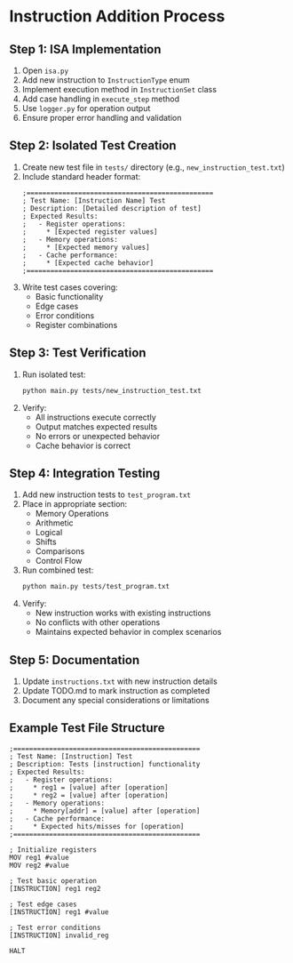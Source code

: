 # Instruction Addition Process

## Step 1: ISA Implementation
1. Open `isa.py`
2. Add new instruction to `InstructionType` enum
3. Implement execution method in `InstructionSet` class
4. Add case handling in `execute_step` method
5. Use `logger.py` for operation output
6. Ensure proper error handling and validation

## Step 2: Isolated Test Creation
1. Create new test file in `tests/` directory (e.g., `new_instruction_test.txt`)
2. Include standard header format:
   ```
   ;===============================================
   ; Test Name: [Instruction Name] Test
   ; Description: [Detailed description of test]
   ; Expected Results:
   ;   - Register operations:
   ;     * [Expected register values]
   ;   - Memory operations:
   ;     * [Expected memory values]
   ;   - Cache performance:
   ;     * [Expected cache behavior]
   ;===============================================
   ```
3. Write test cases covering:
   - Basic functionality
   - Edge cases
   - Error conditions
   - Register combinations

## Step 3: Test Verification
1. Run isolated test:
   ```bash
   python main.py tests/new_instruction_test.txt
   ```
2. Verify:
   - All instructions execute correctly
   - Output matches expected results
   - No errors or unexpected behavior
   - Cache behavior is correct

## Step 4: Integration Testing
1. Add new instruction tests to `test_program.txt`
2. Place in appropriate section:
   - Memory Operations
   - Arithmetic
   - Logical
   - Shifts
   - Comparisons
   - Control Flow
3. Run combined test:
   ```bash
   python main.py tests/test_program.txt
   ```
4. Verify:
   - New instruction works with existing instructions
   - No conflicts with other operations
   - Maintains expected behavior in complex scenarios

## Step 5: Documentation
1. Update `instructions.txt` with new instruction details
2. Update TODO.md to mark instruction as completed
3. Document any special considerations or limitations

## Example Test File Structure
```
;===============================================
; Test Name: [Instruction] Test
; Description: Tests [instruction] functionality
; Expected Results:
;   - Register operations:
;     * reg1 = [value] after [operation]
;     * reg2 = [value] after [operation]
;   - Memory operations:
;     * Memory[addr] = [value] after [operation]
;   - Cache performance:
;     * Expected hits/misses for [operation]
;===============================================

; Initialize registers
MOV reg1 #value
MOV reg2 #value

; Test basic operation
[INSTRUCTION] reg1 reg2

; Test edge cases
[INSTRUCTION] reg1 #value

; Test error conditions
[INSTRUCTION] invalid_reg

HALT
```

